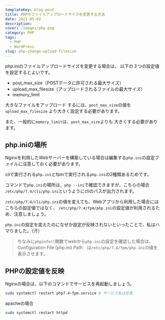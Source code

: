 ```yaml
---
templateKey: blog-post
title: PHPのファイルアップロードサイズを変更する方法
date: 2021-05-02
description:
cover: /images/php.png
category: PHP
tags:
  - PHP
  - WordPress
slug: php-change-upload-filesize
---
```


php.iniのファイルアップロードサイズを変更する場合は、
以下の３つの設定値を設定するとよいです。

- post_max_size（POSTデータに許可される最大サイズ）
- upload_max_filesize（アップロードされるファイルの最大サイズ）
- memory_limit

大きなファイルをアップロード するには、`post_max_size`の値を 
`upload_max_filesize` より大きく設定する必要があります。

また、一般的に`memory_limit`は、`post_max_size`よりも
大きくする必要があります。

## php.iniの場所

Nginxを利用したWebサーバーを構築している場合は編集する`php.ini`の設定ファイルに注意しておく必要があります。

cliで実行される`php.ini`とfpmで実行される`php.ini`の2種類あるためです。

コマンドで`php.ini`の場所は、`php --ini`で確認できますが、こちらの場合
`/etc/php/7.4/cli/php.ini`というようにcliのパスが出力されます。

`/etc/php/7.4/cli/php.ini`の値を変えても、Webアプリから利用した場合にはこちらの設定値ではなく、
`/etc/php/7.4/fpm/php.ini`の設定値が利用されるため、注意しましょう。

`php.ini`の設定を変えたのになぜか設定が反映されないといったことで、私はハマりました。（汗）

> ちなみに`phpinfo()`関数でwebから`php.ini`の設定を確認した場合は、
> Configuration File (php.ini) Path　は`/etc/php/7.4/fpm/php.ini`の値を表示させます。

## PHPの設定値を反映

Nginxの場合は、以下のコマンドでサービスを再起動しましょう。

```bash
sudo systemctl restart php7.4-fpm.service # サービス名は任意
```

apacheの場合

```bash
sudo systemctl restart httpd
```



